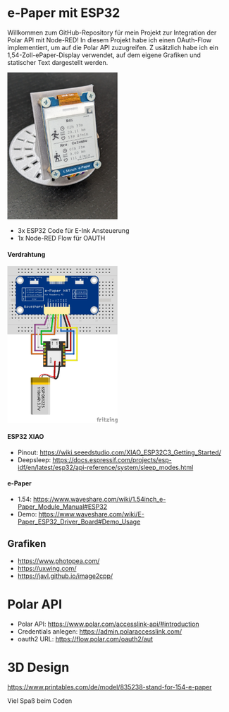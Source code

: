 # e-Paper mit ESP32
 
Willkommen zum GitHub-Repository für mein Projekt zur Integration der Polar API mit Node-RED! 
In diesem Projekt habe ich einen OAuth-Flow implementiert, um auf die Polar API zuzugreifen. Z
usätzlich habe ich ein 1,54-Zoll-ePaper-Display verwendet, auf dem eigene Grafiken und statischer Text dargestellt werden.

<img src="epaper.jpg" alt="epaper" width="250">

* 3x ESP32 Code für E-Ink Ansteuerung
* 1x Node-RED Flow für OAUTH

#### Verdrahtung
<img src="Verdrahtung_ESP32_XIAO_epaper.jpg" alt="Verdrahtung" width="250">

#### ESP32 XIAO
* Pinout: https://wiki.seeedstudio.com/XIAO_ESP32C3_Getting_Started/
* Deepsleep: https://docs.espressif.com/projects/esp-idf/en/latest/esp32/api-reference/system/sleep_modes.html

#### e-Paper
* 1.54: https://www.waveshare.com/wiki/1.54inch_e-Paper_Module_Manual#ESP32
* Demo: https://www.waveshare.com/wiki/E-Paper_ESP32_Driver_Board#Demo_Usage

## Grafiken
* https://www.photopea.com/
* https://uxwing.com/
* https://javl.github.io/image2cpp/

# Polar API

* Polar API: https://www.polar.com/accesslink-api/#introduction
* Credentials anlegen: https://admin.polaraccesslink.com/
* oauth2 URL: https://flow.polar.com/oauth2/aut

# 3D Design
https://www.printables.com/de/model/835238-stand-for-154-e-paper

Viel Spaß beim Coden
